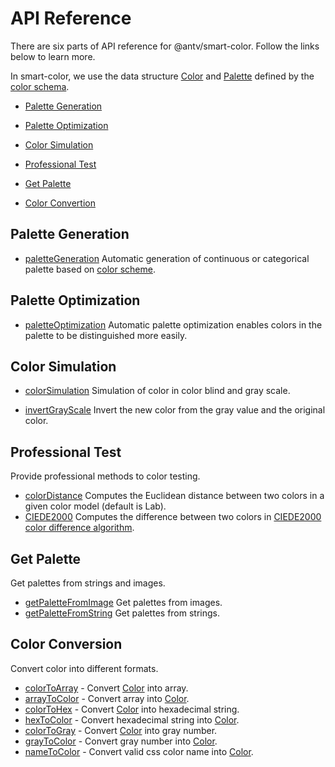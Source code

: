 # API Reference

There are six parts of API reference for @antv/smart-color. Follow the links below to learn more. 

In smart-color, we use the data structure [Color](https://github.com/neoddish/color-palette-json-schema#color) and [Palette](https://github.com/neoddish/color-palette-json-schema#palette) defined by the [color schema](https://github.com/neoddish/color-palette-json-schema#readme).

* [Palette Generation](#palette-generation)
  
* [Palette Optimization](#palette-optimization)
  
* [Color Simulation](#color-simulation)

* [Professional Test](#professional-test)
  
* [Get Palette](#get-palette)

* [Color Convertion](#color-convertion)

## Palette Generation

* [paletteGeneration](./generators.md#paletteGeneration) Automatic generation of continuous or categorical palette based on [color scheme](https://github.com/neoddish/color-palette-json-schema#colorschemetype).

## Palette Optimization

* [paletteOptimization](./optimizers.md#paletteOptimization) Automatic palette optimization enables colors in the palette to be distinguished more easily.
  
## Color Simulation

* [colorSimulation](./simulators.md#colorSimulation) Simulation of color in color blind and gray scale.

* [invertGrayScale](./simulators.md#invertGrayScale) Invert the new color from the gray value and the original color.

## Professional Test

Provide professional methods to color testing.

* [colorDistance](./evaluators.md#colorDistance) Computes the Euclidean distance between two colors in a given color model (default is Lab).
* [CIEDE2000](./evaluators.md#CIEDE2000) Computes the difference between two colors in [CIEDE2000 color difference algorithm](https://en.wikipedia.org/wiki/Color_difference#CIEDE2000).

## Get Palette

Get palettes from strings and images.

* [getPaletteFromImage](./extractors.md#getPaletteFromImage) Get palettes from images.
* [getPaletteFromString](./extractors.md#getPaletteFromString) Get palettes from strings.

## Color Conversion

Convert color into different formats.

* [colorToArray](./colorConversion.md#colorToArray) - Convert [Color](https://github.com/neoddish/color-palette-json-schema#color) into array.
* [arrayToColor](./colorConversion.md#arrayToColor) - Convert array into [Color](https://github.com/neoddish/color-palette-json-schema#color).
* [colorToHex](./colorConversion.md#colorToHex) - Convert [Color](https://github.com/neoddish/color-palette-json-schema#color) into hexadecimal string.
* [hexToColor](./colorConversion.md#hexToColor) - Convert hexadecimal string into [Color](https://github.com/neoddish/color-palette-json-schema#color).
* [colorToGray](./colorConversion.md#colorToGray) - Convert [Color](https://github.com/neoddish/color-palette-json-schema#color) into gray number.
* [grayToColor](./colorConversion.md#grayToColor) - Convert gray number into [Color](https://github.com/neoddish/color-palette-json-schema#color).
* [nameToColor](./colorConversion.md#nameToColor) - Convert valid css color name into [Color](https://github.com/neoddish/color-palette-json-schema#color).
